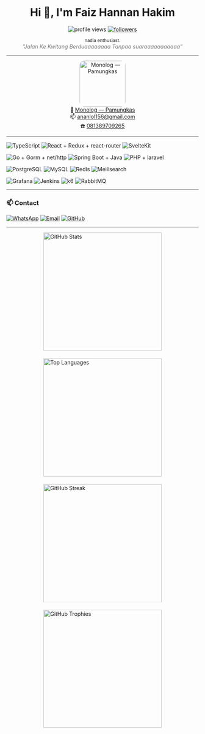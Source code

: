 <h1 align="center">Hi 👋, I'm Faiz Hannan Hakim</h1>

<p align="center">
  <img src="https://komarev.com/ghpvc/?username=faizh&label=Profile%20Views&color=0e75b6&style=flat" alt="profile views" />
  <a href="https://github.com/faizh?tab=followers">
    <img src="https://img.shields.io/github/followers/faizh?label=Followers&style=flat" alt="followers" />
  </a>
</p>

<p align="center">
  <small>nadia enthusiast.</small><br/>
  <em style="color: #7c7c7c">"Jalan Ke Kwitang Berduaaaaaaaa Tanpaa suaraaaaaaaaaaa"</em>
</p>

---

<div align="center" style="margin-top:12px;">
  <a href="https://open.spotify.com/track/2XPPqyi6LiRX7zM4q8pLQ8" target="_blank">
    <img src="https://i1.sndcdn.com/artworks-000606599605-gzs2k7-t500x500.jpg" alt="Monolog — Pamungkas" width="120" style="border-radius:12px;" />
  </a>
  <div>
    🎵 <a href="https://open.spotify.com/track/2XPPqyi6LiRX7zM4q8pLQ8" target="_blank">Monolog — Pamungkas</a><br/>
    📫 <a href="mailto:ananlol156@gmail.com">ananlol156@gmail.com</a><br/>
    ☎️ <a href="https://wa.me/6281389709265">081389709265</a>
  </div>
</div>

---
![TypeScript](https://img.shields.io/badge/-TypeScript-3178C6?style=for-the-badge&logo=typescript&logoColor=white)
![React + Redux + react-router](https://img.shields.io/badge/-React-61DAFB?style=for-the-badge&logo=react&logoColor=black)
![SvelteKit](https://img.shields.io/badge/-SvelteKit-FF3E00?style=for-the-badge&logo=svelte&logoColor=white)

![Go + Gorm + net/http](https://img.shields.io/badge/-Golang-00ADD8?style=for-the-badge&logo=go&logoColor=white)
![Spring Boot + Java](https://img.shields.io/badge/-SpringBoot-6DB33F?style=for-the-badge&logo=spring&logoColor=white)
![PHP + laravel](https://img.shields.io/badge/-PHP-777BB4?style=for-the-badge&logo=php&logoColor=white)

![PostgreSQL](https://img.shields.io/badge/-PostgreSQL-316192?style=for-the-badge&logo=postgresql&logoColor=white)
![MySQL](https://img.shields.io/badge/-MySQL-4479A1?style=for-the-badge&logo=mysql&logoColor=white)
![Redis](https://img.shields.io/badge/-Redis-DC382D?style=for-the-badge&logo=redis&logoColor=white)
![Meilisearch](https://img.shields.io/badge/-Meilisearch-FF3E00?style=for-the-badge&logo=meilisearch&logoColor=white)

![Grafana](https://img.shields.io/badge/-Grafana-F46800?style=for-the-badge&logo=grafana&logoColor=white)
![Jenkins](https://img.shields.io/badge/-Jenkins-D24939?style=for-the-badge&logo=jenkins&logoColor=white)
![k6](https://img.shields.io/badge/-k6-7D64FF?style=for-the-badge&logo=k6&logoColor=white)
![RabbitMQ](https://img.shields.io/badge/-RabbitMQ-FF6600?style=for-the-badge&logo=rabbitmq&logoColor=white)

---

### 📫 Contact
[![WhatsApp](https://img.shields.io/badge/-081389709265-25D366?style=for-the-badge&logo=whatsapp&logoColor=white)](https://wa.me/6281389709265)
[![Email](https://img.shields.io/badge/-ananlol156@gmail.com-D14836?style=for-the-badge&logo=gmail&logoColor=white)](mailto:ananlol156@gmail.com)
[![GitHub](https://img.shields.io/badge/-anan112pcmec-181717?style=for-the-badge&logo=github&logoColor=white)](https://github.com/anan112pcmec)

---
<div style="display: flex; flex-wrap: wrap; justify-content: center; gap: 20px;">

  <!-- GitHub Stats -->
  <div>
    <img src="https://github-readme-stats.vercel.app/api?username=anan112pcmec&show_icons=true&theme=radical" 
         alt="GitHub Stats" 
         height="310"/>
  </div>

  <!-- Top Languages (Donut) -->
  <div>
    <img src="https://github-readme-stats.vercel.app/api/top-langs/?username=anan112pcmec&layout=donut&theme=radical" 
         alt="Top Languages" 
         height="310"/>
  </div>

  <!-- Streak Stats -->
  <div>
    <img src="https://github-readme-streak-stats.herokuapp.com?user=anan112pcmec&theme=radical&hide_border=false" 
         alt="GitHub Streak" 
         height="310"/>
  </div>

  <!-- GitHub Trophies -->
  <div>
    <img src="https://github-profile-trophy.vercel.app/?username=anan112pcmec&theme=radical&no-frame=true&row=1&column=6" 
         alt="GitHub Trophies" 
         height="310"/>
  </div>

</div>

